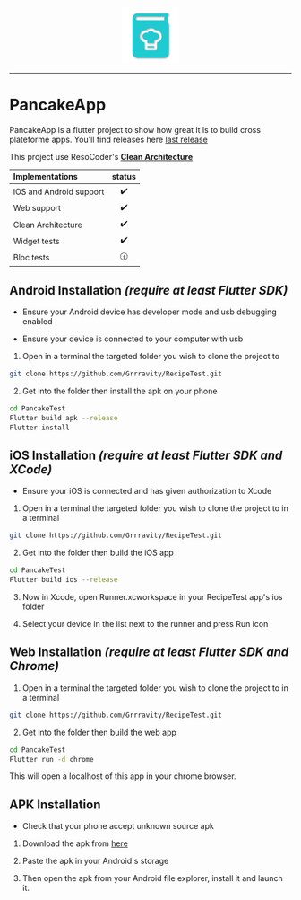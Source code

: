 <p align="center">
<img src="https://github.com/Grrravity/RecipeTest/blob/9cd1f3cf3bef34d6dcf3acd354e3a6afa2f027a9/assets/logos/pancakeapp.png" height="100" alt="PancakeApp" />
</p>

---
# PancakeApp

PancakeApp is a flutter project to show how great it is to build cross plateforme apps. You'll find releases here [last release](https://github.com/Grrravity/RecipeTest/releases)

This project use ResoCoder's **[Clean Architecture](https://resocoder.com/2019/08/27/flutter-tdd-clean-architecture-course-1-explanation-project-structure/)**

| Implementations      | status |
| :----------- | :----:  |
| iOS and Android support   | ✔️        |
| Web support   | ✔️        |
| Clean Architecture      | ✔️       |
| Widget tests   | ✔️        |
| Bloc tests   | 🕜        |

## Android Installation *(require at least Flutter SDK)*

* Ensure your Android device has developer mode and usb debugging enabled

* Ensure your device is connected to your computer with usb 

1. Open in a terminal the targeted folder you wish to clone the project to

```bash
git clone https://github.com/Grrravity/RecipeTest.git
```

2. Get into the folder then install the apk on your phone

```bash
cd PancakeTest
Flutter build apk --release
Flutter install
```

## iOS Installation *(require at least Flutter SDK and XCode)*

* Ensure your iOS is connected and has given authorization to Xcode

1. Open in a terminal the targeted folder you wish to clone the project to in a terminal

```bash
git clone https://github.com/Grrravity/RecipeTest.git
```

2. Get into the folder then build the iOS app

```bash
cd PancakeTest
Flutter build ios --release
```

3. Now in Xcode, open Runner.xcworkspace in your RecipeTest app's ios folder

4. Select your device in the list next to the runner and press Run icon


## Web Installation *(require at least Flutter SDK and Chrome)*

1. Open in a terminal the targeted folder you wish to clone the project to in a terminal

```bash
git clone https://github.com/Grrravity/RecipeTest.git
```

2. Get into the folder then build the web app

```bash
cd PancakeTest
Flutter run -d chrome
```

This will open a localhost of this app in your chrome browser.

## APK Installation
* Check that your phone accept unknown source apk

1. Download the apk from [here](https://github.com/Grrravity/RecipeTest/releases/download/v0.0.1/app-release.apk)

2. Paste the apk in your Android's storage

4. Then open the apk from your Android file explorer, install it and launch it.
